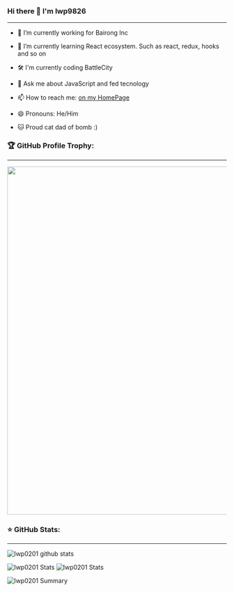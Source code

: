 ### Hi there 👋 I'm lwp9826

---

-   🔭 I’m currently working for Bairong Inc

-   🌱 I’m currently learning React ecosystem. Such as react, redux, hooks and so on

-   🛠 I'm currently coding BattleCity

-   💬 Ask me about JavaScript and fed tecnology

-   📫 How to reach me: [on my HomePage](https://github.com/lwp0201/)

-   😄 Pronouns: He/Him

-   🐱 Proud cat dad of bomb :)

### 🏆 GitHub Profile Trophy:

---

<a href="https://github.com/ryo-ma/github-profile-trophy">
  <img width=800 src="https://github-profile-trophy.vercel.app/?username=lwp0201&column=8&theme=onedark&no-frame=true&no-bg=true"/>
</a>

### ⭐️ GitHub Stats:

---

![lwp0201 github stats](https://github-readme-stats.vercel.app/api?username=lwp0201&theme=nord&show_icons=true&count_private=true)

![lwp0201 Stats](https://github-profile-summary-cards.vercel.app/api/cards/repos-per-language?username=lwp0201&theme=solarized_dark)
![lwp0201 Stats](https://github-profile-summary-cards.vercel.app/api/cards/most-commit-language?username=lwp0201&theme=solarized_dark)

![lwp0201 Summary](https://github-profile-summary-cards.vercel.app/api/cards/profile-details?username=lwp0201&theme=solarized_dark)

